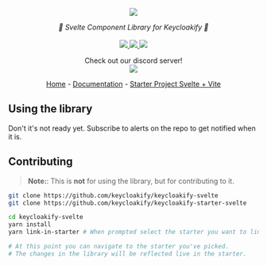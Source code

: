 <p align="center">
    <img src="https://github.com/user-attachments/assets/28b68619-6a35-4c4a-a7c3-a62521bd2002">  
</p>
<p align="center">
    <i>🔏 Svelte Component Library for Keycloakify 🔏</i>
    <br>
    <br>
    <a href="https://github.com/keycloakify/keycloakify-svelte/actions">
      <img src="https://github.com/keycloakify/keycloakify/workflows/ci/badge.svg?branch=main">
    </a>
    <a href="https://www.npmjs.com/package/@keycloakify/svelte">
      <img src="https://img.shields.io/npm/dm/@keycloakify/svelte">
    </a>
    <a href="https://github.com/keycloakify/keycloakify/blob/main/LICENSE">
      <img src="https://img.shields.io/npm/l/@keycloakify/svelte">
    </a>
    <p align="center">
      Check out our discord server!<br/>
      <a href="https://discord.gg/mJdYJSdcm4">
        <img src="https://dcbadge.limes.pink/api/server/kYFZG7fQmn"/>
      </a>
    </p>
    <p align="center">
        <a href="https://www.keycloakify.dev">Home</a>
        -
        <a href="https://docs.keycloakify.dev">Documentation</a>
        -
        <a href="https://github.com/keycloakify/keycloakify-starter-svelte">Starter Project Svelte + Vite</a>
    </p>
</p>

## Using the library

Don't it's not ready yet. Subscribe to alerts on the repo to get notified when it is.

## Contributing

> **Note:**: This is **not** for using the library, but for contributing to it.

```bash
git clone https://github.com/keycloakify/keycloakify-svelte
git clone https://github.com/keycloakify/keycloakify-starter-svelte

cd keycloakify-svelte
yarn install
yarn link-in-starter # When prompted select the starter you want to link into

# At this point you can navigate to the starter you've picked.
# The changes in the library will be reflected live in the starter.
```
